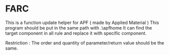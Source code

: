 # FARC
This is a function update helper for APF ( made by Applied Material )
This program should be put in the same path with .\apfhome
It can find the target component in all rule and replace it with specific component.

Restriction : The order and quantity of parameter/return value should be the same.
